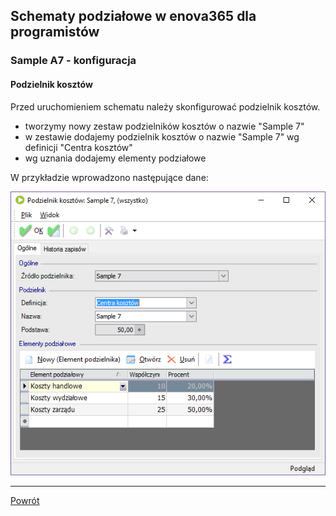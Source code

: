 ## Schematy podziałowe w enova365 dla programistów
### Sample A7 - konfiguracja
#### Podzielnik kosztów

Przed uruchomieniem schematu należy skonfigurować podzielnik kosztów.

* tworzymy nowy zestaw podzielników kosztów o nazwie "Sample 7"
* w zestawie dodajemy podzielnik kosztów o nazwie "Sample 7" wg definicji "Centra kosztów"
* wg uznania dodajemy elementy podziałowe

W przykładzie wprowadzono następujące dane:

![](Sample%20A7.config.png)


---
[Powrót](README.md)

